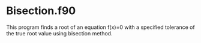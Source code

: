 # Bisection.f90
 This program finds a root of an equation f(x)=0 with a specified tolerance of the true root value using bisection method.
